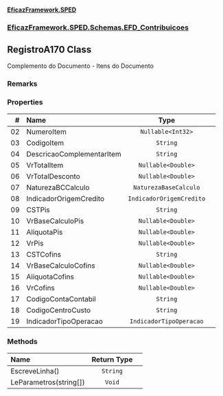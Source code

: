#### [EficazFramework.SPED](EficazFrameworkSPED.md 'EficazFramework SPED')
### [EficazFramework.SPED.Schemas.EFD_Contribuicoes](EficazFramework.SPED.Schemas.EFD_Contribuicoes.md 'EficazFramework.SPED.Schemas.EFD_Contribuicoes')

## RegistroA170 Class

Complemento do Documento - Itens do Documento

### Remarks
### Properties

| # | Name | Type | |
| ---: | :--- | :---: | :--- |
| 02 | NumeroItem | `Nullable<Int32>` |  |
| 03 | CodigoItem | `String` |  |
| 04 | DescricaoComplementarItem | `String` |  |
| 05 | VrTotalItem | `Nullable<Double>` |  |
| 06 | VrTotalDesconto | `Nullable<Double>` |  |
| 07 | NaturezaBCCalculo | `NaturezaBaseCalculo` |  |
| 08 | IndicadorOrigemCredito | `IndicadorOrigemCredito` |  |
| 09 | CSTPis | `String` |  |
| 10 | VrBaseCalculoPis | `Nullable<Double>` |  |
| 11 | AliquotaPis | `Nullable<Double>` |  |
| 12 | VrPis | `Nullable<Double>` |  |
| 13 | CSTCofins | `String` |  |
| 14 | VrBaseCalculoCofins | `Nullable<Double>` |  |
| 15 | AliquotaCofins | `Nullable<Double>` |  |
| 16 | VrCofins | `Nullable<Double>` |  |
| 17 | CodigoContaContabil | `String` |  |
| 18 | CodigoCentroCusto | `String` |  |
| 19 | IndicadorTipoOperacao | `IndicadorTipoOperacao` |  |
### Methods

| Name | Return Type | |
| :--- | :---: | :--- |
| EscreveLinha() | `String` |  |
| LeParametros(string[]) | `Void` |  |
